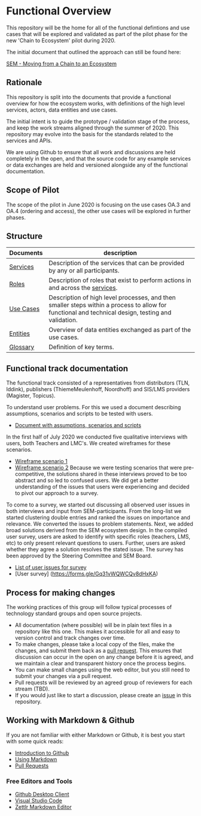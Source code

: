 # Functional Overview

This repository will be the home for all of the functional defintions and use cases that will be explored and validated as part of the pilot phase for the new 'Chain to Ecosystem' pilot during 2020.

The initial document that outlined the approach can still be found here:

[SEM - Moving from a Chain to an Ecosystem](https://github.com/stichtingsem/functional-overview/raw/master/documents/sBDL%20-%20Moving%20from%20a%20Chain%20to%20an%20Ecosystem%20-%20v2.docx)

## Rationale

This repository is split into the documents that provide a functional overview for how the ecosystem works, with definitions of the high level services, actors, data entities and use cases.

The initial intent is to guide the prototype / validation stage of the process, and keep the work streams aligned through the summer of 2020.  This repository may evolve into the basis for the standards related to the services and APIs.

We are using Github to ensure that all work and discussions are held completely in the open, and that the source code for any example services or data exchanges are held and versioned alongside any of the functional documentation.

## Scope of Pilot

The scope of the pilot in June 2020 is focusing on the use cases OA.3 and OA.4 (ordering and access), the other use cases will be explored in further phases.

## Structure

 Documents | description
-----------|---
 [Services](/services)  |  Description of the services that can be provided by any or all participants.
 [Roles](/roles)     |  Description of roles that exist to perform actions in and across the [services](/services).
 [Use Cases](/use-cases) |  Description of high level processes, and then smaller steps within a process to allow for functional and technical design, testing and validation.
 [Entities](/entities) |  Overview of data entities exchanged as part of the use cases.
[Glossary](glossary.md) |  Definition of key terms.

## Functional track documentation

The functional track consisted of a representatives from distributors (TLN, Iddink), publishers (ThiemeMeulenhoff, Noordhoff) and SIS/LMS providers (Magister, Topicus). 

To understand user problems. For this we used a document describing assumptions, scenarios and scripts to be tested with users.
- [Document with assumptions, scenarios and scripts](https://docs.google.com/document/d/1INANV13mkSVTCpcQbIa_IYDOLMzcUa9tBX7xkkapujA/edit?usp=sharing)

In the first half of July 2020 we conducted five qualitative interviews with users, both Teachers and LMC's. We created wireframes for these scenarios. 
- [Wireframe scenario 1](https://xd.adobe.com/view/b968ebdc-44b2-4058-ac3c-100da4ca0c66-ec3b/)
- [Wireframe scenario 2](https://xd.adobe.com/view/dee50525-5c36-4f5c-a6d1-a0dace226409-8bb6/)
Because we were testing scenarios that were pre-competitive, the solutions shared in these interviews proved to be too abstract and so led to confused users. We did get a better understanding of the issues that users were experiencing and decided to pivot our approach to a survey.

To come to a survey, we started out discussing all observed user issues in both interviews and input from SEM-participants. From the long-list we started clustering double entries and ranked the issues on importance and relevance. We converted the issues to problem statements. Next, we added broad solutions derived from the SEM ecosystem design. In the compiled user survey, users are asked to identify with specific roles (teachers, LMS, etc) to only present relevant questions to users. Further, users are asked whether they agree a solution resolves the stated issue. The survey has been approved by the Steering Committee and SEM Board.    
- [List of user issues for survey](https://docs.google.com/spreadsheets/d/1tzkGO8-g5i4NEa_VzCS9KSnUBlt8qaq-65KyhsHWVxs/edit#gid=0/)
- [User survey] (https://forms.gle/Gq31vWQWCQv8dHxKA)

## Process for making changes

The working practices of this group will follow typical processes of technology standard groups and open source projects.

- All documentation (where possible) will be in plain text files in a repository like this one.  This makes it accessible for all and easy to version control and track changes over time.
- To make changes, please take a local copy of the files, make the changes, and submit them back as a [pull request](https://lab.github.com/githubtraining/reviewing-pull-requests).  This ensures that discussion can occur in the open on any change before it is agreed, and we maintain a clear and transparent history once the process begins.
- You can make small changes using the web editor, but you still need to submit your changes via a pull request.
- Pull requests will be reviewed by an agreed group of reviewers for each stream (TBD).
- If you would just like to start a discussion, please create an [issue](https://github.com/stichtingsem/functional-overview/issues) in this repository.

## Working with Markdown & Github

If you are not familiar with either Markdown or Github, it is best you start with some quick reads:

- [Introduction to Github](https://lab.github.com/githubtraining/introduction-to-github)
- [Using Markdown](https://lab.github.com/githubtraining/communicating-using-markdown)
- [Pull Requests](https://lab.github.com/githubtraining/reviewing-pull-requests)

### Free Editors and Tools

- [Github Desktop Client](https://desktop.github.com/)
- [Visual Studio Code](https://code.visualstudio.com/)
- [Zettlr Markdown Editor](https://www.zettlr.com/)
